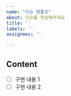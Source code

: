 ```yaml
---
name: "이슈 템플릿"
about: 이슈를 작성해주세요
title: ''
labels: ''
assignees: ''

---
```


## Content
- [ ] 구현 내용 1
- [ ] 구현 내용 2
